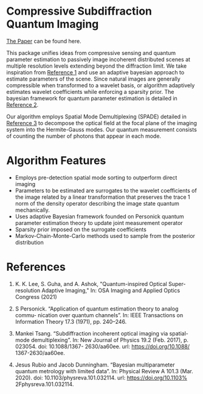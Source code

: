 # Compressive Subdiffraction Quantum Imaging

[The Paper](https://www.overleaf.com/read/pffyxrhkqvfw) can be found here.


This package unifies ideas from compressive sensing and quantum parameter estimation to passively image incoherent distributed scenes at multiple resolution levels extending beyond the diffraction limit. We take inspiration from [Reference 1](https://iopscience.iop.org/article/10.1088/1367-2630/aa60ee) and use an adaptive bayesian approach to estimate parameters of the scene. Since natural images are generally compressible when transformed to a wavelet basis, or algorithm adaptively estimates wavelet coefficients while enforcing a sparsity prior. The bayesian framework for quantum parameter estimation is detailed in [Reference 2](https://ieeexplore.ieee.org/document/1054643).

Our algorithm employs Spatial Mode Demultiplexing (SPADE) detailed in [Reference 3](https://iopscience.iop.org/article/10.1088/1367-2630/aa60ee) to decompose the optical field at the focal plane of the imaging system into the Hermite-Gauss modes. Our quantum measurement consists of counting the number of photons that appear in each mode.


# Algorithm Features

- Employs pre-detection spatial mode sorting to outperform direct imaging
- Parameters to be estimated are surrogates to the wavelet coefficients of the image related by a linear transformation that preserves the trace 1 norm of the density operator describing the image state quantum mechanically.
- Uses adaptive Bayesian framework founded on Personick quantum parameter estimation theory to update joint measurement operator
- Sparsity prior imposed on the surrogate coefficients
- Markov-Chain-Monte-Carlo methods used to sample from the posterior distribution


# References
1) K. K. Lee, S. Guha, and A. Ashok, "Quantum-inspired Optical Super-resolution Adaptive Imaging," In: OSA Imaging and Applied Optics Congress (2021)

2) S Personick. “Application of quantum estimation theory to analog commu-
nication over quantum channels”. In: IEEE Transactions on Information
Theory 17.3 (1971), pp. 240–246.


3) Mankei Tsang. “Subdiffraction incoherent optical imaging via spatial-mode
demultiplexing”. In: New Journal of Physics 19.2 (Feb. 2017), p. 023054.
doi: 10.1088/1367- 2630/aa60ee. url: https://doi.org/10.1088/
1367-2630/aa60ee.

4) Jesus Rubio and Jacob Dunningham. “Bayesian multiparameter quantum
metrology with limited data”. In: Physical Review A 101.3 (Mar. 2020).
doi: 10.1103/physreva.101.032114. url: https://doi.org/10.1103%
2Fphysreva.101.032114.
